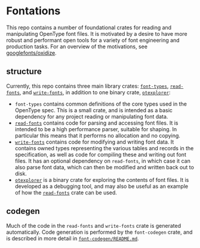 # Fontations

This repo contains a number of foundational crates for reading and
manipulating OpenType font files. It is motivated by a desire to have more
robust and performant open tools for a variety of font engineering and
production tasks. For an overview of the motivations, see
[googlefonts/oxidize][oxidize].

## structure

Currently, this repo contains three main library crates: [`font-types`][], [`read-fonts`][],
and [`write-fonts`][], in addition to one binary crate, [`otexplorer`][]:

- `font-types` contains common definitions of the core types used in the
  OpenType spec. This is a small crate, and is intended as a basic dependency
  for any project reading or manipulating font data.
- [`read-fonts`][] contains code for parsing and accessing font files. It is
  intended to be a high performance parser, suitable for shaping. In particular
  this means that it performs no allocation and no copying.
- [`write-fonts`][] contains code for modifying and writing font data. It contains
  owned types representing the various tables and records in the specification,
  as well as code for compiling these and writing out font files. It has an
  optional dependency on `read-fonts`, in which case it can also parse font
  data, which can then be modified and written back out to disk.
- [`otexplorer`][] is a binary crate for exploring the contents of font files.
  It is developed as a debugging tool, and may also be useful as an example of
  how the [`read-fonts`][] crate can be used.

## codegen

Much of the code in the `read-fonts` and `write-fonts` crate is generated
automatically. Code generation is performed by the `font-codegen` crate, and is
described in more detail in [`font-codegen/README.md`][codegen-readme].

[codegen-readme]: ./font-codegen/README.md
[`read-fonts`]: ./read-fonts
[`font-types`]: ./font-types
[`write-fonts`]: ./write-fonts
[`otexplorer`]: ./otexplorer
[oxidize]: https://github.com/googlefonts/oxidize
